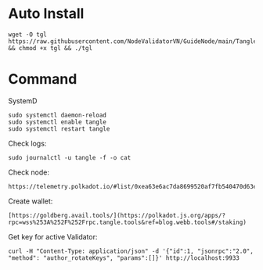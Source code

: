 # Auto Install

    wget -O tgl https://raw.githubusercontent.com/NodeValidatorVN/GuideNode/main/Tangle/tgl && chmod +x tgl && ./tgl

# Command

SystemD

    sudo systemctl daemon-reload
    sudo systemctl enable tangle
    sudo systemctl restart tangle


Check logs:

    sudo journalctl -u tangle -f -o cat

Check node:

    https://telemetry.polkadot.io/#list/0xea63e6ac7da8699520af7fb540470d63e48eccb33f7273d2e21a935685bf1320

Create wallet:

    [https://goldberg.avail.tools/](https://polkadot.js.org/apps/?rpc=wss%253A%252F%252Frpc.tangle.tools&ref=blog.webb.tools#/staking)

Get key for active Validator:

    curl -H "Content-Type: application/json" -d '{"id":1, "jsonrpc":"2.0", "method": "author_rotateKeys", "params":[]}' http://localhost:9933
